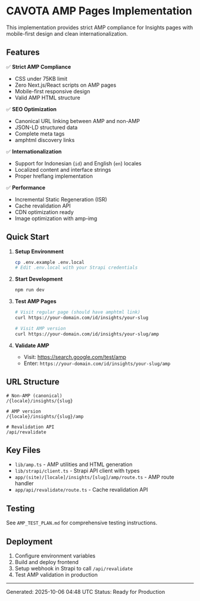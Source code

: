 # CAVOTA AMP Pages Implementation

This implementation provides strict AMP compliance for Insights pages with mobile-first design and clean internationalization.

## Features

✅ **Strict AMP Compliance**
- CSS under 75KB limit
- Zero Next.js/React scripts on AMP pages
- Mobile-first responsive design
- Valid AMP HTML structure

✅ **SEO Optimization**
- Canonical URL linking between AMP and non-AMP
- JSON-LD structured data
- Complete meta tags
- amphtml discovery links

✅ **Internationalization**
- Support for Indonesian (`id`) and English (`en`) locales
- Localized content and interface strings
- Proper hreflang implementation

✅ **Performance**
- Incremental Static Regeneration (ISR)
- Cache revalidation API
- CDN optimization ready
- Image optimization with amp-img

## Quick Start

1. **Setup Environment**
   ```bash
   cp .env.example .env.local
   # Edit .env.local with your Strapi credentials
   ```

2. **Start Development**
   ```bash
   npm run dev
   ```

3. **Test AMP Pages**
   ```bash
   # Visit regular page (should have amphtml link)
   curl https://your-domain.com/id/insights/your-slug
   
   # Visit AMP version
   curl https://your-domain.com/id/insights/your-slug/amp
   ```

4. **Validate AMP**
   - Visit: https://search.google.com/test/amp
   - Enter: `https://your-domain.com/id/insights/your-slug/amp`

## URL Structure

```
# Non-AMP (canonical)
/{locale}/insights/{slug}

# AMP version
/{locale}/insights/{slug}/amp

# Revalidation API
/api/revalidate
```

## Key Files

- `lib/amp.ts` - AMP utilities and HTML generation
- `lib/strapi/client.ts` - Strapi API client with types
- `app/(site)/[locale]/insights/[slug]/amp/route.ts` - AMP route handler
- `app/api/revalidate/route.ts` - Cache revalidation API

## Testing

See `AMP_TEST_PLAN.md` for comprehensive testing instructions.

## Deployment

1. Configure environment variables
2. Build and deploy frontend
3. Setup webhook in Strapi to call `/api/revalidate`
4. Test AMP validation in production

---

Generated: 2025-10-06 04:48 UTC
Status: Ready for Production